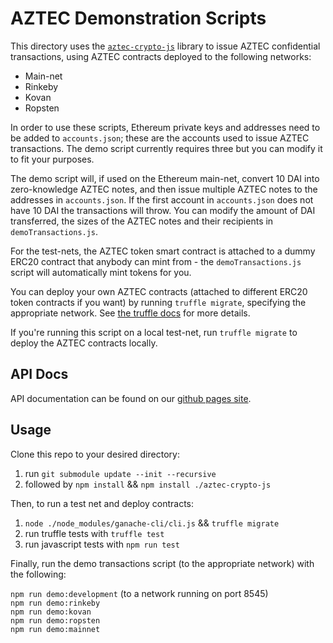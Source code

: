 # AZTEC Demonstration Scripts

This directory uses the [```aztec-crypto-js```](https://github.com/AztecProtocol/aztec-crypto-js) library to issue AZTEC confidential transactions, using AZTEC contracts deployed to the following networks:

* Main-net
* Rinkeby
* Kovan
* Ropsten

In order to use these scripts, Ethereum private keys and addresses need to be added to ```accounts.json```; these are the accounts used to issue AZTEC transactions. The demo script currently requires three but you can modify it to fit your purposes.  

The demo script will, if used on the Ethereum main-net, convert 10 DAI into zero-knowledge AZTEC notes, and then issue multiple AZTEC notes to the addresses in ```accounts.json```. If the first account in ```accounts.json``` does not have 10 DAI the transactions will throw. You can modify the amount of DAI transferred, the sizes of the AZTEC notes and their recipients in ```demoTransactions.js```.  

For the test-nets, the AZTEC token smart contract is attached to a dummy ERC20 contract that anybody can mint from - the ```demoTransactions.js``` script will automatically mint tokens for you.

You can deploy your own AZTEC contracts (attached to different ERC20 token contracts if you want) by running ```truffle migrate```, specifying the appropriate network. See [the truffle docs](https://truffleframework.com/docs/truffle/getting-started/running-migrations) for more details.  

If you're running this script on a local test-net, run ```truffle migrate``` to deploy the AZTEC contracts locally.

## API Docs

API documentation can be found on our [github pages site](https://aztecprotocol.github.io/AZTEC/).

## Usage

Clone this repo to your desired directory:

1. run ```git submodule update --init --recursive```  
2. followed by ```npm install``` && ```npm install ./aztec-crypto-js```  

Then, to run a test net and deploy contracts: 

1. ```node ./node_modules/ganache-cli/cli.js``` && ```truffle migrate```  
2. run truffle tests with ```truffle test```  
3. run javascript tests with ```npm run test```  

Finally, run the demo transactions script (to the appropriate network) with the following:

```npm run demo:development``` (to a network running on port 8545)  
```npm run demo:rinkeby```  
```npm run demo:kovan```  
```npm run demo:ropsten```  
```npm run demo:mainnet```  

